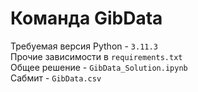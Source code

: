 # Команда GibData

Требуемая версия Python - `3.11.3` <br>
Прочие зависимости в `requirements.txt` <br>
Общее решение - `GibData_Solution.ipynb` <br>
Сабмит - `GibData.csv` <br>
